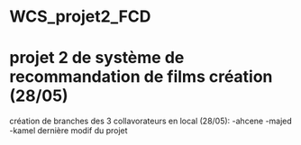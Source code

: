 # WCS_projet2_FCD
# projet 2 de système de recommandation de films création (28/05)

création de branches des 3 collavorateurs en local (28/05):
 -ahcene
 -majed
 -kamel
 dernière modif du projet